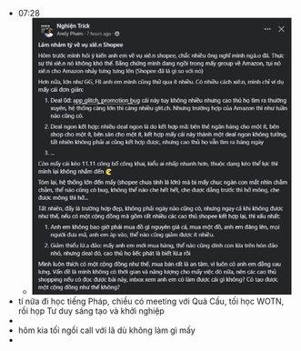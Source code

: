 - 07:28
	- ![image.png](../assets/image_1699576132163_0.png)
- tí nữa đi học tiếng Pháp, chiều có meeting với Quả Cầu, tối học WOTN, rồi họp Tư duy sáng tạo và khởi nghiệp
-
- hôm kia tối ngồi call với lã dù không làm gì mấy
-